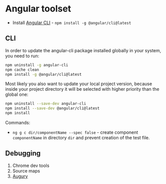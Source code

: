 # Angular toolset

* Install [Angular CLI](https://cli.angular.io/) - `npm install -g @angular/cli@latest`

## CLI

In order to update the angular-cli package installed globally in your system, you need to run:

```bash
npm uninstall -g angular-cli
npm cache clean
npm install -g @angular/cli@latest
```

Most likely you also want to update your local project version, because inside your project directory it will be selected with higher priority than the global one:

```bash
npm uninstall --save-dev angular-cli
npm install --save-dev @angular/cli@latest
npm install
```

Commands:

* `ng g c dir/componentName --spec false` - create component `componentName` in directory `dir` and prevent creation of the test file.

## Debugging

1. Chrome dev tools
1. Source maps
1. [Augury](https://augury.angular.io/)